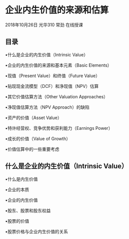 

# 企业内生价值的来源和估算
2018年10月26日
光华310
常劲
在线授课
## 目录
•什么是企业的内生价值（Intrinsic Value）

•企业的内生价值的来源和基本元素（Basic Elements）

•现值（Present Value）和终值（Future Value）

•贴现现金流模型（DCF）和净现值（NPV）估算

•其它价值估算方法（Other Valuation Approaches）

•净现值估算方法（NPV Approach）的缺陷

•资产的价值（Asset Value）

•特许经营权、竞争优势和获利能力（Earnings Power）

•成长的价值（Value of Growth）

•价值估算中的一些重要考虑
## 什么是企业的内生价值（Intrinsic Value）
•什么是内生价值

•企业的本质

•企业的内生价值

•股东、股票和股东权益

•股票的价值

•股票价格与企业内生价值的关系

<!--stackedit_data:
eyJoaXN0b3J5IjpbLTU4MTE0Mzc2OV19
-->